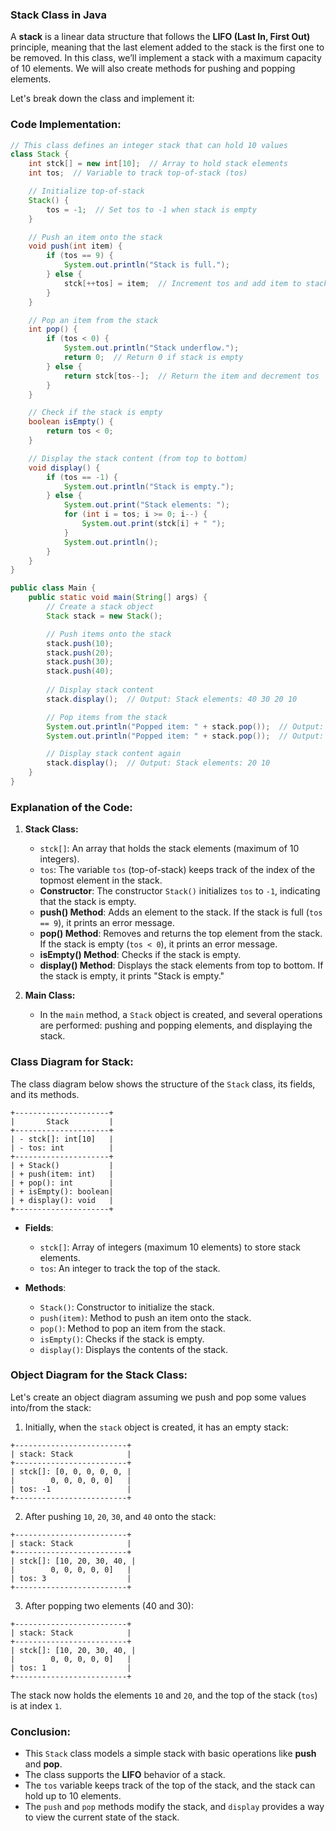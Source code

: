 ### **Stack Class in Java**

A **stack** is a linear data structure that follows the **LIFO (Last In, First Out)** principle, meaning that the last element added to the stack is the first one to be removed. In this class, we’ll implement a stack with a maximum capacity of 10 elements. We will also create methods for pushing and popping elements.

Let's break down the class and implement it:

### **Code Implementation:**
```java
// This class defines an integer stack that can hold 10 values
class Stack {
    int stck[] = new int[10];  // Array to hold stack elements
    int tos;  // Variable to track top-of-stack (tos)

    // Initialize top-of-stack
    Stack() {
        tos = -1;  // Set tos to -1 when stack is empty
    }

    // Push an item onto the stack
    void push(int item) {
        if (tos == 9) {
            System.out.println("Stack is full.");
        } else {
            stck[++tos] = item;  // Increment tos and add item to stack
        }
    }

    // Pop an item from the stack
    int pop() {
        if (tos < 0) {
            System.out.println("Stack underflow.");
            return 0;  // Return 0 if stack is empty
        } else {
            return stck[tos--];  // Return the item and decrement tos
        }
    }

    // Check if the stack is empty
    boolean isEmpty() {
        return tos < 0;
    }

    // Display the stack content (from top to bottom)
    void display() {
        if (tos == -1) {
            System.out.println("Stack is empty.");
        } else {
            System.out.print("Stack elements: ");
            for (int i = tos; i >= 0; i--) {
                System.out.print(stck[i] + " ");
            }
            System.out.println();
        }
    }
}

public class Main {
    public static void main(String[] args) {
        // Create a stack object
        Stack stack = new Stack();

        // Push items onto the stack
        stack.push(10);
        stack.push(20);
        stack.push(30);
        stack.push(40);
        
        // Display stack content
        stack.display();  // Output: Stack elements: 40 30 20 10 

        // Pop items from the stack
        System.out.println("Popped item: " + stack.pop());  // Output: Popped item: 40
        System.out.println("Popped item: " + stack.pop());  // Output: Popped item: 30

        // Display stack content again
        stack.display();  // Output: Stack elements: 20 10
    }
}
```

### **Explanation of the Code:**

1. **Stack Class:**
    - `stck[]`: An array that holds the stack elements (maximum of 10 integers).
    - `tos`: The variable `tos` (top-of-stack) keeps track of the index of the topmost element in the stack.
    - **Constructor**: The constructor `Stack()` initializes `tos` to `-1`, indicating that the stack is empty.
    - **push() Method**: Adds an element to the stack. If the stack is full (`tos == 9`), it prints an error message.
    - **pop() Method**: Removes and returns the top element from the stack. If the stack is empty (`tos < 0`), it prints an error message.
    - **isEmpty() Method**: Checks if the stack is empty.
    - **display() Method**: Displays the stack elements from top to bottom. If the stack is empty, it prints "Stack is empty."

2. **Main Class:**
    - In the `main` method, a `Stack` object is created, and several operations are performed: pushing and popping elements, and displaying the stack.

### **Class Diagram for Stack:**

The class diagram below shows the structure of the `Stack` class, its fields, and its methods.

```
+---------------------+
|       Stack         |
+---------------------+
| - stck[]: int[10]   |
| - tos: int          |
+---------------------+
| + Stack()           |
| + push(item: int)   |
| + pop(): int        |
| + isEmpty(): boolean|
| + display(): void   |
+---------------------+
```

- **Fields**:
  - `stck[]`: Array of integers (maximum 10 elements) to store stack elements.
  - `tos`: An integer to track the top of the stack.
  
- **Methods**:
  - `Stack()`: Constructor to initialize the stack.
  - `push(item)`: Method to push an item onto the stack.
  - `pop()`: Method to pop an item from the stack.
  - `isEmpty()`: Checks if the stack is empty.
  - `display()`: Displays the contents of the stack.

### **Object Diagram for the Stack Class:**

Let's create an object diagram assuming we push and pop some values into/from the stack:

1. Initially, when the `stack` object is created, it has an empty stack:
```
+-------------------------+
| stack: Stack            |
+-------------------------+
| stck[]: [0, 0, 0, 0, 0, |
|        0, 0, 0, 0, 0]   |
| tos: -1                 |
+-------------------------+
```

2. After pushing `10`, `20`, `30`, and `40` onto the stack:
```
+-------------------------+
| stack: Stack            |
+-------------------------+
| stck[]: [10, 20, 30, 40, |
|        0, 0, 0, 0, 0]   |
| tos: 3                  |
+-------------------------+
```

3. After popping two elements (40 and 30):
```
+-------------------------+
| stack: Stack            |
+-------------------------+
| stck[]: [10, 20, 30, 40, |
|        0, 0, 0, 0, 0]   |
| tos: 1                  |
+-------------------------+
```

The stack now holds the elements `10` and `20`, and the top of the stack (`tos`) is at index `1`.

### **Conclusion:**
- This `Stack` class models a simple stack with basic operations like **push** and **pop**.
- The class supports the **LIFO** behavior of a stack.
- The `tos` variable keeps track of the top of the stack, and the stack can hold up to 10 elements.
- The `push` and `pop` methods modify the stack, and `display` provides a way to view the current state of the stack.
